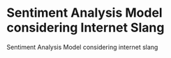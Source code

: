 # Sentiment Analysis Model considering Internet Slang

Sentiment Analysis Model considering internet slang
